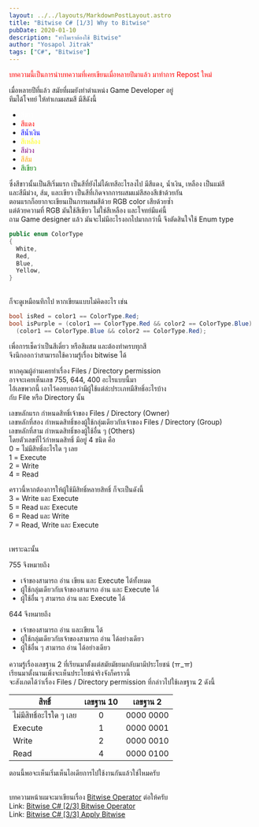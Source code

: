 ```yaml
---
layout: ../../layouts/MarkdownPostLayout.astro
title: "Bitwise C# [1/3] Why to Bitwise"
pubDate: 2020-01-10
description: "ทำไมเราต้องใช้ Bitwise"
author: "Yosapol Jitrak"
tags: ["C#", "Bitwise"]
---
```


<span style="color: red">บทความนี้เป็นการนำบทความที่เคยเขียนเมื่อหลายปีมาแล้ว มาทำการ Repost ใหม่</span><br />

เมื่อหลายปีที่แล้ว สมัยที่ผมยังทำตำแหน่ง Game Developer อยู่ <br />
ทีมได้โจทย์ ให้ทำเกมผสมสี มีสีดังนี้ <br />

- <span style="color:white">สีขาว</span>
- <span style="color:red">สีแดง</span>
- <span style="color:blue">สีน้ำเงิน</span>
- <span style="color:yellow">สีเหลือง</span>
- <span style="color:purple">สีม่วง</span>
- <span style="color:orange">สีส้ม</span>
- <span style="color:green">สีเขียว</span>

ซึ่งสีขาวนั้นเป็นสีเริ่มแรก เป็นสีที่ยังไม่ได้เทสีอะไรลงไป มีสีแดง, น้ำเงิน, เหลือง เป็นแม่สี <br />
และสีมีม่วง, ส้ม, และเขียว เป็นสีที่เกิดจากการผสมแม่สีสองสีเข้าด้วยกัน <br />
ตอนแรกก็อยากจะเขียนเป็นการผสมสีด้วย RGB color เสียด้วยซ้ำ <br />
แต่ด้วยความที่ RGB มันใช้สีเขียว ไม่ใช่สีเหลือง และโจทย์มีแค่นี้ <br />
ถาม Game designer แล้ว มันจะไม่มีอะไรงอกไปมากกว่านี้ จึงตัดสินใจใช้ Enum type <br />

```csharp
public enum ColorType
{
  White,
  Red,
  Blue,
  Yellow,
}
```

<br />
ก็จะดูเหมือนทึกไป หากเขียนแบบไม่คิดอะไร เช่น

```csharp
bool isRed = color1 == ColorType.Red;
bool isPurple = (color1 == ColorType.Red && color2 == ColorType.Blue) ||
  (color1 == ColorType.Blue && color2 == ColorType.Red);
```

เพื่อการเช็คว่าเป็นสีเดี่ยว หรือสีผสม และต้องทำครบทุกสี <br />
จึงนึกออกว่าสามารถใช้ความรู้เรื่อง bitwise ได้ <br />

หากคุณผู้อ่านเคยทำเรื่อง Files / Directory permission <br />
อาจจะเคยเห็นเลข 755, 644, 400 อะไรแบบนี้มา <br />
ไอ้เลขพวกนี้ เอาไว้คอยบอกว่ามีผู้ใช้แต่ล่ะประเภทมีสิทธิ์อะไรบ้าง <br />
กับ File หรือ Directory นั้น <br />

เลขหลักแรก กำหนดสิทธิ์เจ้าของ Files / Directory (Owner) <br />
เลขหลักที่สอง กำหนดสิทธิ์ของผู้ใช้กลุ่มเดียวกับเจ้าของ Files / Directory (Group) <br />
เลขหลักที่สาม กำหนดสิทธิ์ของผู้ใช้อื่น ๆ (Others) <br />
โดยตัวเลขที่ไว้กำหนดสิทธิ์ มีอยู่ 4 ชนิด คือ <br />
0 = ไม่มีสิทธิ์อะไรใด ๆ เลย <br />
1 = Execute <br />
2 = Write <br />
4 = Read <br />

คราวนี้หากต้องการให้ผู้ใช้มีสิทธิ์หลายสิทธิ์ ก็จะเป็นดังนี้ <br />
3 = Write และ Execute <br />
5 = Read และ Execute <br />
6 = Read และ Write <br />
7 = Read, Write และ Execute <br />
<br />

เพราะฉะนั้น <br />

755 จึงหมายถึง

- เจ้าของสามารถ อ่าน เขียน และ Execute ได้ทั้งหมด
- ผู้ใช้กลุ่มเดียวกับเจ้าของสามารถ อ่าน และ Execute ได้
- ผู้ใช้อื่น ๆ สามารถ อ่าน และ Execute ได้
  <br />

644 จึงหมายถึง

- เจ้าของสามารถ อ่าน และเขียน ได้
- ผู้ใช้กลุ่มเดียวกับเจ้าของสามารถ อ่าน ได้อย่างเดียว
- ผู้ใช้อื่น ๆ สามารถ อ่าน ได้อย่างเดียว
  <br />

ความรู้เรื่องเลขฐาน 2 ที่เรียนมาตั้งแต่สมัยมัธยมกลับมามีประโยชน์ (ㅠ\_ㅠ) <br />
เรียนมาตั้งนานเพิ่งจะเห็นประโยชน์จริงจังก็คราวนี้ <br />
จะสังเกตได้ว่าเรื่อง Files / Directory permission ที่กล่าวไปใช้เลขฐาน 2 ดังนี้ <br />

| สิทธิ์                  | เลขฐาน 10 | เลขฐาน 2  |
| ----------------------- | :-------: | :-------: |
| ไม่มีสิทธิ์อะไรใด ๆ เลย |     0     | 0000 0000 |
| Execute                 |     1     | 0000 0001 |
| Write                   |     2     | 0000 0010 |
| Read                    |     4     | 0000 0100 |

ตอนนี้พอจะเห็นเริ่มเห็นไอเดียการไปใช้งานกันแล้วใช่ไหมครับ <br />
<br />

บทความหน้าผมจะมาเขียนเรื่อง [Bitwise Operator](/posts/post-2-bitwise-csharp-2-in-3-bitwise-operator/) ต่อให้ครับ <br />
Link: [Bitwise C# [2/3] Bitwise Operator](https://jitrak.dev/bitwise-csharp-2-in-3-bitwise-operator/) <br />
Link: [Bitwise C# [3/3] Apply Bitwise](https://jitrak.dev/bitwise-csharp-3-in-3-apply-bitwise/) <br />
